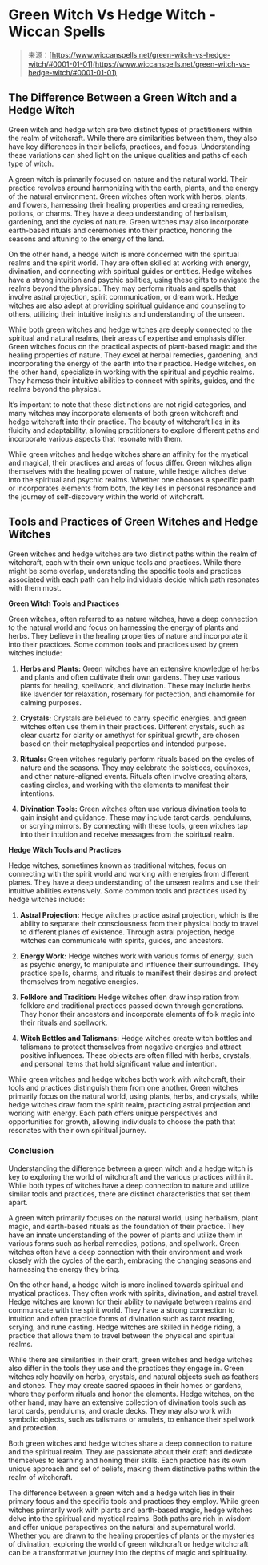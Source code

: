 <!--yml
category: 未分类
date: 2024-06-12 20:06:53
-->

# Green Witch Vs Hedge Witch - Wiccan Spells

> 来源：[https://www.wiccanspells.net/green-witch-vs-hedge-witch/#0001-01-01](https://www.wiccanspells.net/green-witch-vs-hedge-witch/#0001-01-01)

## The Difference Between a Green Witch and a Hedge Witch

Green witch and hedge witch are two distinct types of practitioners within the realm of witchcraft. While there are similarities between them, they also have key differences in their beliefs, practices, and focus. Understanding these variations can shed light on the unique qualities and paths of each type of witch.

A green witch is primarily focused on nature and the natural world. Their practice revolves around harmonizing with the earth, plants, and the energy of the natural environment. Green witches often work with herbs, plants, and flowers, harnessing their healing properties and creating remedies, potions, or charms. They have a deep understanding of herbalism, gardening, and the cycles of nature. Green witches may also incorporate earth-based rituals and ceremonies into their practice, honoring the seasons and attuning to the energy of the land.

On the other hand, a hedge witch is more concerned with the spiritual realms and the spirit world. They are often skilled at working with energy, divination, and connecting with spiritual guides or entities. Hedge witches have a strong intuition and psychic abilities, using these gifts to navigate the realms beyond the physical. They may perform rituals and spells that involve astral projection, spirit communication, or dream work. Hedge witches are also adept at providing spiritual guidance and counseling to others, utilizing their intuitive insights and understanding of the unseen.

While both green witches and hedge witches are deeply connected to the spiritual and natural realms, their areas of expertise and emphasis differ. Green witches focus on the practical aspects of plant-based magic and the healing properties of nature. They excel at herbal remedies, gardening, and incorporating the energy of the earth into their practice. Hedge witches, on the other hand, specialize in working with the spiritual and psychic realms. They harness their intuitive abilities to connect with spirits, guides, and the realms beyond the physical.

It’s important to note that these distinctions are not rigid categories, and many witches may incorporate elements of both green witchcraft and hedge witchcraft into their practice. The beauty of witchcraft lies in its fluidity and adaptability, allowing practitioners to explore different paths and incorporate various aspects that resonate with them.

While green witches and hedge witches share an affinity for the mystical and magical, their practices and areas of focus differ. Green witches align themselves with the healing power of nature, while hedge witches delve into the spiritual and psychic realms. Whether one chooses a specific path or incorporates elements from both, the key lies in personal resonance and the journey of self-discovery within the world of witchcraft.

## Tools and Practices of Green Witches and Hedge Witches

Green witches and hedge witches are two distinct paths within the realm of witchcraft, each with their own unique tools and practices. While there might be some overlap, understanding the specific tools and practices associated with each path can help individuals decide which path resonates with them most.

**Green Witch Tools and Practices**

Green witches, often referred to as nature witches, have a deep connection to the natural world and focus on harnessing the energy of plants and herbs. They believe in the healing properties of nature and incorporate it into their practices. Some common tools and practices used by green witches include:

1.  **Herbs and Plants:** Green witches have an extensive knowledge of herbs and plants and often cultivate their own gardens. They use various plants for healing, spellwork, and divination. These may include herbs like lavender for relaxation, rosemary for protection, and chamomile for calming purposes.

2.  **Crystals:** Crystals are believed to carry specific energies, and green witches often use them in their practices. Different crystals, such as clear quartz for clarity or amethyst for spiritual growth, are chosen based on their metaphysical properties and intended purpose.

3.  **Rituals:** Green witches regularly perform rituals based on the cycles of nature and the seasons. They may celebrate the solstices, equinoxes, and other nature-aligned events. Rituals often involve creating altars, casting circles, and working with the elements to manifest their intentions.

4.  **Divination Tools:** Green witches often use various divination tools to gain insight and guidance. These may include tarot cards, pendulums, or scrying mirrors. By connecting with these tools, green witches tap into their intuition and receive messages from the spiritual realm.

**Hedge Witch Tools and Practices**

Hedge witches, sometimes known as traditional witches, focus on connecting with the spirit world and working with energies from different planes. They have a deep understanding of the unseen realms and use their intuitive abilities extensively. Some common tools and practices used by hedge witches include:

1.  **Astral Projection:** Hedge witches practice astral projection, which is the ability to separate their consciousness from their physical body to travel to different planes of existence. Through astral projection, hedge witches can communicate with spirits, guides, and ancestors.

2.  **Energy Work:** Hedge witches work with various forms of energy, such as psychic energy, to manipulate and influence their surroundings. They practice spells, charms, and rituals to manifest their desires and protect themselves from negative energies.

3.  **Folklore and Tradition:** Hedge witches often draw inspiration from folklore and traditional practices passed down through generations. They honor their ancestors and incorporate elements of folk magic into their rituals and spellwork.

4.  **Witch Bottles and Talismans:** Hedge witches create witch bottles and talismans to protect themselves from negative energies and attract positive influences. These objects are often filled with herbs, crystals, and personal items that hold significant value and intention.

While green witches and hedge witches both work with witchcraft, their tools and practices distinguish them from one another. Green witches primarily focus on the natural world, using plants, herbs, and crystals, while hedge witches draw from the spirit realm, practicing astral projection and working with energy. Each path offers unique perspectives and opportunities for growth, allowing individuals to choose the path that resonates with their own spiritual journey.

### Conclusion

Understanding the difference between a green witch and a hedge witch is key to exploring the world of witchcraft and the various practices within it. While both types of witches have a deep connection to nature and utilize similar tools and practices, there are distinct characteristics that set them apart.

A green witch primarily focuses on the natural world, using herbalism, plant magic, and earth-based rituals as the foundation of their practice. They have an innate understanding of the power of plants and utilize them in various forms such as herbal remedies, potions, and spellwork. Green witches often have a deep connection with their environment and work closely with the cycles of the earth, embracing the changing seasons and harnessing the energy they bring.

On the other hand, a hedge witch is more inclined towards spiritual and mystical practices. They often work with spirits, divination, and astral travel. Hedge witches are known for their ability to navigate between realms and communicate with the spirit world. They have a strong connection to intuition and often practice forms of divination such as tarot reading, scrying, and rune casting. Hedge witches are skilled in hedge riding, a practice that allows them to travel between the physical and spiritual realms.

While there are similarities in their craft, green witches and hedge witches also differ in the tools they use and the practices they engage in. Green witches rely heavily on herbs, crystals, and natural objects such as feathers and stones. They may create sacred spaces in their homes or gardens, where they perform rituals and honor the elements. Hedge witches, on the other hand, may have an extensive collection of divination tools such as tarot cards, pendulums, and oracle decks. They may also work with symbolic objects, such as talismans or amulets, to enhance their spellwork and protection.

Both green witches and hedge witches share a deep connection to nature and the spiritual realm. They are passionate about their craft and dedicate themselves to learning and honing their skills. Each practice has its own unique approach and set of beliefs, making them distinctive paths within the realm of witchcraft.

The difference between a green witch and a hedge witch lies in their primary focus and the specific tools and practices they employ. While green witches primarily work with plants and earth-based magic, hedge witches delve into the spiritual and mystical realms. Both paths are rich in wisdom and offer unique perspectives on the natural and supernatural world. Whether you are drawn to the healing properties of plants or the mysteries of divination, exploring the world of green witchcraft or hedge witchcraft can be a transformative journey into the depths of magic and spirituality.